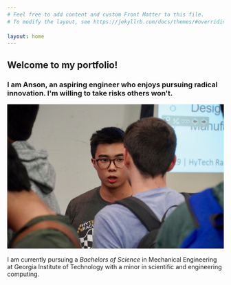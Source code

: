 ```yaml
---
# Feel free to add content and custom Front Matter to this file.
# To modify the layout, see https://jekyllrb.com/docs/themes/#overriding-theme-defaults

layout: home
---
```

## Welcome to my portfolio!

### I am Anson, an aspiring engineer who enjoys pursuing radical innovation. I'm willing to take risks others won't.

![Deez nuts69](/assets/photo69.jpg)

I am currently pursuing a *Bachelors of Science* in Mechanical Engineering at Georgia Institute of Technology with a minor in scientific and engineering computing.
